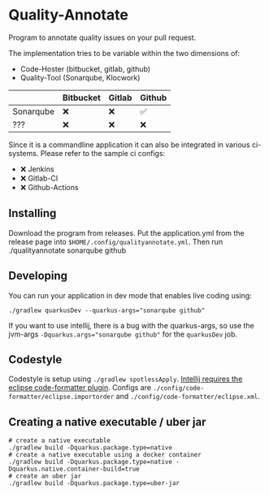 # Quality-Annotate

Program to annotate quality issues on your pull request.

The implementation tries to be variable within the two dimensions of:

* Code-Hoster (bitbucket, gitlab, github)
* Quality-Tool (Sonarqube, Klocwork)

|           | Bitbucket | Gitlab   | Github   |
|-----------|-----------|----------|----------|
| Sonarqube | &#10060;  | &#10060; | &#9989;  |
| ???       | &#10060;  | &#10060; | &#10060; |

Since it is a commandline application it can also be integrated in various ci-systems. Please refer to the sample ci
configs:

* &#10060; Jenkins
* &#10060; Gitlab-CI
* &#10060; Github-Actions

## Installing

Download the program from releases. Put the application.yml from the release page
into `$HOME/.config/qualityannotate.yml`.
Then run ./qualityannotate sonarqube github

## Developing

You can run your application in dev mode that enables live coding using:

```shell script
./gradlew quarkusDev --quarkus-args="sonarqube github"
```

If you want to use intellij, there is a bug with the quarkus-args, so use the jvm-args
`-Dquarkus.args="sonarqube github"` for the `quarkusDev` job.

## Codestyle

Codestyle is setup using `./gradlew spotlessApply`.
[Intellij requires the eclipse code-formatter plugin](https://plugins.jetbrains.com/plugin/6546-eclipse-code-formatter/versions).
Configs are `./config/code-formatter/eclipse.importorder` and `./config/code-formatter/eclipse.xml`.

## Creating a native executable / uber jar

```shell script
# create a native executable
./gradlew build -Dquarkus.package.type=native
# create a native executable using a docker container
./gradlew build -Dquarkus.package.type=native -Dquarkus.native.container-build=true
# create an uber jar
./gradlew build -Dquarkus.package.type=uber-jar
```

